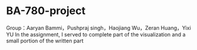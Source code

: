 # BA-780-project
Group：Aaryan Bammi，Pushpraj singh，Haojiang Wu，Zeran Huang，Yixi YU
In the assignment, I served to complete part of the visualization and a small portion of the written part
